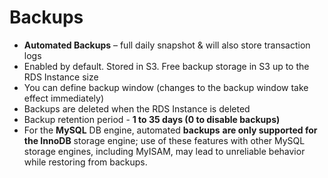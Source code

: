 # Backups

* **Automated Backups** – full daily snapshot & will also store transaction logs
* Enabled by default. Stored in S3. Free backup storage in S3 up to the RDS Instance size
* You can define backup window \(changes to the backup window take effect immediately\)
* Backups are deleted when the RDS Instance is deleted
* Backup retention period - **1 to 35 days \(0 to disable backups\)**
* For the **MySQL** DB engine, automated **backups** **are only supported for the InnoDB** storage engine; use of these features with other MySQL storage engines, including MyISAM, may lead to unreliable behavior while restoring from backups.



